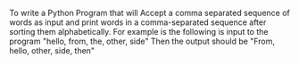 To write a Python Program that will Accept
a comma separated sequence of words as input
and print words in a comma-separated sequence 
after sorting them alphabetically. For example
is the following is input to the program
"hello, from, the, other, side"
Then the output should be 
"From,  hello, other, side, then"

